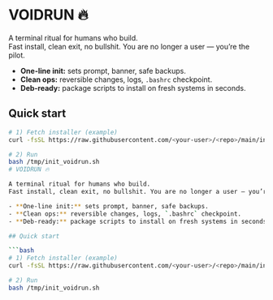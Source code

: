 # VOIDRUN 🔥

A terminal ritual for humans who build.  
Fast install, clean exit, no bullshit. You are no longer a user — you’re the pilot.

- **One-line init:** sets prompt, banner, safe backups.
- **Clean ops:** reversible changes, logs, `.bashrc` checkpoint.
- **Deb-ready:** package scripts to install on fresh systems in seconds.

## Quick start

```bash
# 1) Fetch installer (example)
curl -fsSL https://raw.githubusercontent.com/<your-user>/<repo>/main/init_voidrun.sh -o /tmp/init_voidrun.sh

# 2) Run
bash /tmp/init_voidrun.sh
# VOIDRUN 🔥

A terminal ritual for humans who build.  
Fast install, clean exit, no bullshit. You are no longer a user — you’re the pilot.

- **One-line init:** sets prompt, banner, safe backups.
- **Clean ops:** reversible changes, logs, `.bashrc` checkpoint.
- **Deb-ready:** package scripts to install on fresh systems in seconds.

## Quick start

```bash
# 1) Fetch installer (example)
curl -fsSL https://raw.githubusercontent.com/<your-user>/<repo>/main/init_voidrun.sh -o /tmp/init_voidrun.sh

# 2) Run
bash /tmp/init_voidrun.sh
